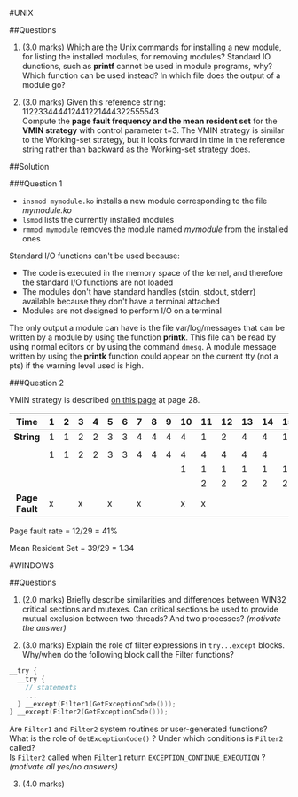 #UNIX

##Questions

1. (3.0 marks) Which are the Unix commands for installing a new module, for listing the installed modules,
for removing modules? Standard IO dunctions, such as **printf** cannot be used in module programs, why?
Which function can be used instead? In which file does the output of a module go?

2. (3.0 marks) Given this reference string: 112233444412441221444322555543  
Compute the **page fault frequency and the mean resident set** for the **VMIN strategy**
with control parameter t=3. The VMIN strategy is similar to the Working-set strategy, but it looks
forward in time in the reference string rather than backward as the Working-set strategy does.

##Solution

###Question 1

* `insmod mymodule.ko` installs a new module corresponding to the file *mymodule.ko*
* `lsmod` lists the currently installed modules
* `rmmod mymodule` removes the module named *mymodule* from the installed ones

Standard I/O functions can't be used because:
* The code is executed in the memory space of the kernel, and therefore the standard I/O functions
are not loaded
* The modules don't have standard handles (stdin, stdout, stderr) available because they don't have a 
terminal attached
* Modules are not designed to perform I/O on a terminal

The only output a module can have is the file var/log/messages that can be written by a module by using
the function **printk**. This file can be read by using normal editors or by using the command `dmesg`.
A module message written by using the **printk** function could appear on the current tty (not a pts) if
the warning level used is high.

###Question 2

VMIN strategy is described [on this page](http://www.ics.uci.edu/~bic/courses/NUS-OS/Lectures-on-line/ch08.pptx)
at page 28.

| Time           | 1 | 2 | 3 | 4 | 5 | 6 | 7 | 8 | 9 | 10| 11| 12| 13| 14| 15| 16| 17| 18| 19| 20| 21| 22| 23| 24| 25| 26| 27| 28| 29|
|:--------------:|---|---|---|---|---|---|---|---|---|---|---|---|---|---|---|---|---|---|---|---|---|---|---|---|---|---|---|---|---|
| **String**     | 1 | 1 | 2 | 2 | 3 | 3 | 4 | 4 | 4 | 4 | 1 | 2 | 4 | 4 | 1 | 2 | 2 | 1 | 4 | 4 | 4 | 3 | 2 | 2 | 5 | 5 | 5 | 4 | 3 |
|                |   |   |   |   |   |   |   |   |   |   |   |   |   |   |   |   |   |   |   |   |   |   |   |   |   |   |   |   |   |
|                | 1 | 1 | 2 | 2 | 3 | 3 | 4 | 4 | 4 | 4 | 4 | 4 | 4 | 4 |   |   |   |   | 4 | 4 | 4 | 3 | 2 | 2 | 5 | 5 | 5 | 4 | 3 |
|                |   |   |   |   |   |   |   |   |   | 1 | 1 | 1 | 1 | 1 | 1 | 1 | 1 | 1 |   |   |   |   |   |   |   |   |   |   |   |
|                |   |   |   |   |   |   |   |   |   |   | 2 | 2 | 2 | 2 | 2 | 2 | 2 |   |   |   |   |   |   |   |   |   |   |   |   |
| **Page Fault** | x |   | x |   | x |   | x |   |   | x | x |   |   |   |   |   |   |   | x |   |   | x | x |   | x |   |   | x | x |

Page fault rate = 12/29 = 41%

Mean Resident Set = 39/29 = 1.34


#WINDOWS

##Questions
1. (2.0 marks) Briefly describe similarities and differences between WIN32 critical sections and mutexes.
Can critical sections be used to provide mutual exclusion between two threads? And two processes? *(motivate the answer)*

2. (3.0 marks) Explain the role of filter expressions in `try...except` blocks. Why/when do the following block call the Filter functions?
```c
__try {
  __try {
    // statements
    ...
  } __except(Filter1(GetExceptionCode()));
} __except(Filter2(GetExceptionCode()));
```
Are `Filter1` and `Filter2` system routines or user-generated functions?  
What is the role of `GetExceptionCode()` ? Under which conditions is `Filter2` called?  
Is `Filter2` called when `Filter1` return `EXCEPTION_CONTINUE_EXECUTION` ? *(motivate all yes/no answers)*

3. (4.0 marks)
